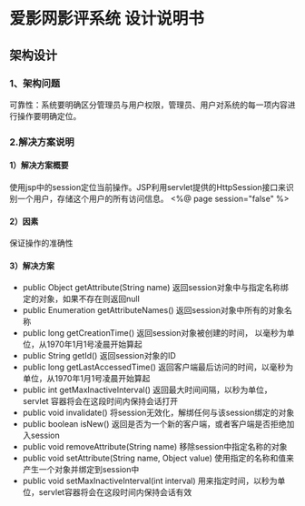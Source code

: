 # 爱影网影评系统 设计说明书

## 架构设计

### 1、架构问题
    
可靠性：系统要明确区分管理员与用户权限，管理员、用户对系统的每一项内容进行操作要明确定位。

### 2.解决方案说明

#### 1）解决方案概要

使用jsp中的session定位当前操作。JSP利用servlet提供的HttpSession接口来识别一个用户，存储这个用户的所有访问信息。
<%@ page session="false" %>

#### 2）因素

保证操作的准确性

#### 3）解决方案

- public Object getAttribute(String name)
返回session对象中与指定名称绑定的对象，如果不存在则返回null
- public Enumeration getAttributeNames()
返回session对象中所有的对象名称
- public long getCreationTime()
返回session对象被创建的时间， 以毫秒为单位，从1970年1月1号凌晨开始算起
- public String getId()
返回session对象的ID
- public long getLastAccessedTime()
返回客户端最后访问的时间，以毫秒为单位，从1970年1月1号凌晨开始算起
- public int getMaxInactiveInterval()
返回最大时间间隔，以秒为单位，servlet 容器将会在这段时间内保持会话打开
- public void invalidate()
将session无效化，解绑任何与该session绑定的对象
- public boolean isNew()
返回是否为一个新的客户端，或者客户端是否拒绝加入session
- public void removeAttribute(String name)
移除session中指定名称的对象
- public void setAttribute(String name, Object value) 
使用指定的名称和值来产生一个对象并绑定到session中
- public void setMaxInactiveInterval(int interval)
用来指定时间，以秒为单位，servlet容器将会在这段时间内保持会话有效

